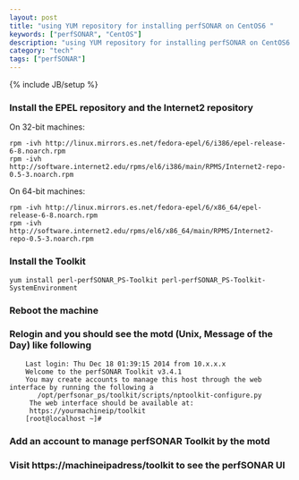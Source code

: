 ```yaml
---
layout: post
title: "using YUM repository for installing perfSONAR on CentOS6 "
keywords: ["perfSONAR", "CentOS"]
description: "using YUM repository for installing perfSONAR on CentOS6 "
category: "tech"
tags: ["perfSONAR"]
---
```

{% include JB/setup %}


### Install the EPEL repository and  the Internet2 repository

On 32-bit machines:

	rpm -ivh http://linux.mirrors.es.net/fedora-epel/6/i386/epel-release-6-8.noarch.rpm  
	rpm -ivh http://software.internet2.edu/rpms/el6/i386/main/RPMS/Internet2-repo-0.5-3.noarch.rpm


On 64-bit machines:

	rpm -ivh http://linux.mirrors.es.net/fedora-epel/6/x86_64/epel-release-6-8.noarch.rpm  
	rpm -ivh http://software.internet2.edu/rpms/el6/x86_64/main/RPMS/Internet2-repo-0.5-3.noarch.rpm


### Install the Toolkit

    yum install perl-perfSONAR_PS-Toolkit perl-perfSONAR_PS-Toolkit-SystemEnvironment

### Reboot the machine

### Relogin and you should see the motd (Unix, Message of the Day) like following

```
	Last login: Thu Dec 18 01:39:15 2014 from 10.x.x.x
	Welcome to the perfSONAR Toolkit v3.4.1
	You may create accounts to manage this host through the web interface by running the following a
	   /opt/perfsonar_ps/toolkit/scripts/nptoolkit-configure.py
	 The web interface should be available at:
	 https://yourmachineip/toolkit 
	[root@localhost ~]# 
```

### Add an account to manage perfSONAR Toolkit by the motd

### Visit  https://machineipadress/toolkit to see the  perfSONAR UI